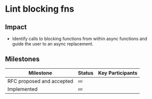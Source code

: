 # Lint blocking fns

## Impact

* Identify calls to blocking functions from within async functions and guide the user to an async replacement.

## Milestones

| Milestone                                | Status | Key Participants |
| ---                                      | ---    | ---              |
| RFC proposed and accepted              | 💤     |  |
| Implemented                            | 💤     |  |
